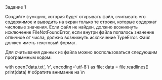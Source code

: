 Задание 1

Создайте функцию, которая будет открывать файл, считывать его содержимое и выводить на экран только те строки, которые содержат числовые значения. Если файл не найден, должно возникнуть исключение FileNotFoundError, если внутри файла попалось значение отличное от числа, должно возникнуть исключение TypeError. Файл должен иметь текстовый формат.

Для считывания данных из файла можно воспользоваться следующим программным кодом:

with open('data.txt', 'r', encoding='utf-8') as file:
    data = file.readlines()
print(data)  # обратите внимание на \n
